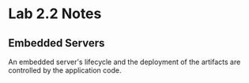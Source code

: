 # Lab 2.2 Notes

## Embedded Servers
An embedded server's lifecycle and the deployment of the artifacts are controlled by the application code.
